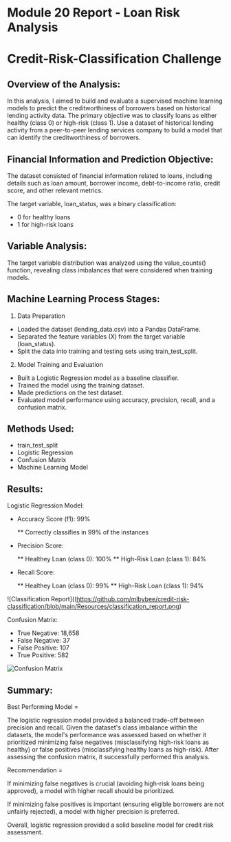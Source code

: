 # Module 20 Report - Loan Risk Analysis
# Credit-Risk-Classification Challenge

## Overview of the Analysis:

In this analysis, I aimed to build and evaluate a supervised machine learning models to predict the creditworthiness of borrowers based on historical lending activity data. The primary objective was to classify loans as either healthy (class 0) or high-risk (class 1). Use a dataset of historical lending activity from a peer-to-peer lending services company to build a model that can identify the creditworthiness of borrowers.

## Financial Information and Prediction Objective:
The dataset consisted of financial information related to loans, including details such as loan amount, borrower income, debt-to-income ratio, credit score, and other relevant metrics. 

The target variable, loan_status, was a binary classification:
* 0 for healthy loans
* 1 for high-risk loans

## Variable Analysis:
The target variable distribution was analyzed using the value_counts() function, revealing class imbalances that were considered when training models.

## Machine Learning Process Stages: 
1) Data Preparation

* Loaded the dataset (lending_data.csv) into a Pandas DataFrame.
* Separated the feature variables (X) from the target variable (loan_status).
* Split the data into training and testing sets using train_test_split.

2) Model Training and Evaluation

* Built a Logistic Regression model as a baseline classifier.
* Trained the model using the training dataset.
* Made predictions on the test dataset.
* Evaluated model performance using accuracy, precision, recall, and a confusion matrix.

## Methods Used:
* train_test_split
* Logistic Regression
* Confusion Matrix
* Machine Learning Model

## Results: 

Logistic Regression Model: 

* Accuracy Score (f1): 99%
  
    ** Correctly classifies in 99% of the instances
  
* Precision Score:
  
    ** Healthey Loan (class 0): 100%
    ** High-Risk Loan (class 1): 84%
  
* Recall Score:
  
    ** Healthey Loan (class 0): 99%
    ** High-Risk Loan (class 1): 94%

![Classification Report]((https://github.com/mlbybee/credit-risk-classification/blob/main/Resources/classification_report.png)

Confusion Matrix: 
* True Negative: 18,658
* False Negative: 37
* False Positive: 107
* True Positive: 582

![Confusion Matrix]()

## Summary:

Best Performing Model = 

The logistic regression model provided a balanced trade-off between precision and recall. Given the dataset's class imbalance within the datasets, the model's performance was assessed based on whether it prioritized minimizing false negatives (misclassifying high-risk loans as healthy) or false positives (misclassifying healthy loans as high-risk). After assessing the confusion matrix, it successfully performed this analysis. 

Recommendation = 

If minimizing false negatives is crucial (avoiding high-risk loans being approved), a model with higher recall should be prioritized.

If minimizing false positives is important (ensuring eligible borrowers are not unfairly rejected), a model with higher precision is preferred.

Overall, logistic regression provided a solid baseline model for credit risk assessment. 
